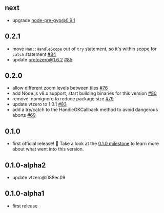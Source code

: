 ## next

* upgrade node-pre-gyp@0.9.1

## 0.2.1

* move `Nan::HandleScope` out of `try` statement, so it's within scope for `catch` statement [#84](https://github.com/mapbox/vtquery/pull/84)
* update protozero@1.6.2 [#85](https://github.com/mapbox/vtquery/pull/85)

## 0.2.0

* allow different zoom levels between tiles [#76](https://github.com/mapbox/vtquery/pull/76)
* add Node.js v8.x support, start building binaries for this version [#80](https://github.com/mapbox/vtquery/pull/80)
* remove .npmignore to reduce package size [#79](https://github.com/mapbox/vtquery/pull/79)
* update vtzero to 1.0.1 [#83](https://github.com/mapbox/vtquery/pull/83)
* add a try/catch to the HandleOKCallback method to avoid dangerous aborts [#69](https://github.com/mapbox/vtquery/issues/69)

## 0.1.0

* first official release! :tada: Take a look at the [0.1.0 milestone](https://github.com/mapbox/vtquery/milestone/1) to learn more about what went into this version.

## 0.1.0-alpha2

* update vtzero@088ec09

## 0.1.0-alpha1

* first release
